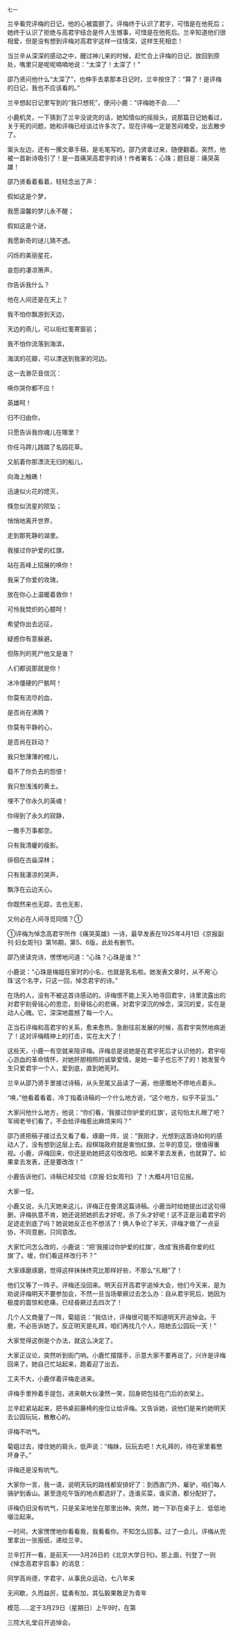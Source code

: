     七一 

   兰辛看完评梅的日记，他的心被震颤了。评梅终于认识了君宇，可惜是在他死后；她终于认识了拒绝与高君宇结合是件人生憾事，可惜是在他死后。兰辛知道他们很相爱，但是没有想到评梅对高君宇这样一往情深，这样生死相恋！

   当兰辛从深深的感动之中，醒过神儿来的时候，赶忙合上评梅的日记，放回到原处，嘴里只是呢呢喃喃地说：“太深了！太深了！”

   邵乃贤问他什么“太深了”，也伸手去拿那本日记时，兰辛按住了：“算了！是评梅的日记，我也不应该看的。”

   兰辛想起日记里写到的“我只想死”，便问小鹿：“评梅她不会……”

   小鹿机灵，一下猜到了兰辛没说完的话，她知情似的摇摇头，说那篇日记她看过，关于死的问题，她和评梅已经谈过许多次了。现在评梅一定是苦闷难受，出去散步了。

   案头左边，还有一摞文章手稿，是毛笔写的。邵乃贤拿过来，随便翻着。突然，他被一首新诗吸引了！是一首痛哭高君宇的诗！作者署名：心珠；题目是：痛哭英雄！

   邵乃贤看着看着，轻轻念出了声：

   假如这是个梦，

   我愿温馨的梦儿永不醒；

   假如这是个谜，

   我愿新奇的谜儿猜不透。

   闪烁的美丽星花，

   哀怨的凄凉箫声，

   你告诉我什么？

   他在人间还是在天上？

   我不怕你飘游到天边，

   天边的燕儿，可以衔红笺寄窗前；

   我不怕你流落到海滨，

   海滨的花瓣，可以漂送到我家的河边。

   这一去渺茫音信沉：

   唤你哭你都不应！

   英雄呵！

   归不归由你，

   只愿告诉我你魂儿在哪里？

   你任马蹄儿践踏了名园花草。

   又航着你那漂流无归的船儿，

   向海上触礁！

   迅速似火花的熄灭，

   倏忽似流星的陨坠；

   悄悄地离开世界，

   走到那死静的湖里。

   我接过你护爱的红旗，

   站在高峰上招展的唤你！

   我采了你爱的攻瑰，

   放在你心上温暖着救你！

   可怜我焚炽的心臆呵！

   希望你出去远征，

   疑惑你有意躲避。

   但陈列的死尸他又是谁？

   人们都说那就是你！

   冰冷僵硬的尸骸呵！

   你莫有流尽的血，

   是否尚在沸腾？

   你莫有平静的心，

   是否尚在跃动？

   我只愁薄薄的棺儿，

   载不了你负去的怨恨！

   我只愁浅浅的黄土。

   埋不了你永久的英魂！

   你得到了永久的寂静，

   一撒手万事都空。

   只有我清癯的瘦影。

   徘徊在古庙深林；

   只有我凄凉的哭声，

   飘浮在云边天心。

   你既然来也无踪，去也无影，

   又何必在人间寻觅同情？①

   ①评梅为悼念高君宇所作《痛哭英雄》一诗，最早发表在1925年4月1日《京报副刊·妇女周刊》第16期，第5、6版，此处有删节。

   邵乃贤读完诗，愣愣地问道：“心珠？心珠是谁？”

   小鹿说：“心珠是梅姐在家时的小名，也就是乳名啦。她发表文章时，从不用‘心珠’这个名字，只这一回，悼念君宇的诗。”

   在场的人，没有不被这首诗感动的。评梅恨不能上天入地寻回君宇，诗里流露出的对君宇刻骨铭心的思恋，刻骨铭心的悲痛，对君宇深沉的悼念，深沉的爱，实在是动人心魄。它，深深地震撼了每一个人。

   正当石评梅和高君宇的关系，愈来愈热，急剧往前发展的时候，高君宇突然地病逝了！这对评梅精神上的打击，实在太大了！

   这些天，小鹿一有空就来陪评梅。评梅总是说她是在君宇死后才认识他的，君宇呕心沥血的革命情怀，对她肝胆相照的诚挚爱情，是她一辈子也忘不了的！她发誓今生只爱君宇一个人，爱到底，直到她死时。

   兰辛从邵乃贤手里接过诗稿，从头至尾又品读了一遍，他感慨地不停地点着头。

   “唤，”他看着看着，冷丁指着诗稿的一个什么地方说，“这个地方，似乎不妥当。”

   大家问他什么地方，他说：“你们看，‘我接过你护爱的红旗’，这句怕太扎眼了吧？军阀老爷们看了，不会给评梅惹出麻烦来吗？”

   邵乃贤把稿子接过去又看了看，琢磨一阵，说：“我刚才，光想到这首诗如何的感动人了，没有想到这层上去。段棋瑞政府就是害怕红旗，兰辛的意见，很值得重视。小鹿，评梅回来，你还是劝她把这句改改吧。如果不拿去发表，也就算了。如果拿去发表，还是要改改！”

   小鹿告诉他们，诗稿已经交给《京报·妇女周刊》了！大概4月1日见报。

   大家一怔。

   小鹿又说，头几天她来这儿，评梅正在誊清这篇诗稿。小鹿当时给她提出过这句得删，评梅执意不肯，她还说把她抓去才好呢，杀了头才好呢！这不正是沿着君宇的足迹走到底了吗？她说她反正也不想活了！俩人争论了半天，评梅才做了一点妥协，不同意删，只同意改。

   大家忙问怎么改的，小鹿说：“把‘我接过你护爱的红旗’，改成‘我扬着你爱的红旗’了。嗳，你们看这样改行不？”

   大家琢磨琢磨，觉得这样抹抹终究比那样好些，不那么“扎眼”了！

   他们又等了一阵子。评梅还没回来。明天召开高君宇追悼大会，他们今天来，是为劝说评梅明天不要参加会，不然一旦当场晕厥过去怎么办：自从君宇死后，她因为极度的震惊和悲痛，已经昏厥过去四次了！

   几个人又商量了一阵，菊姐说：“我估计，评梅很可能不知道明天开追悼会。干脆，不必告诉她了。反正明天是礼拜，咱们再找几个人，陪她去公园玩一天！”

   大家觉得这倒是个办法，就这么决定了。

   大家正议论，突然听到街门响。小鹿忙摆摆手，示意大家不要再说了，兴许是评梅回来了。她自己忙站起来，跑着迎了出去。

   工夫不大，小鹿伴着评梅走进来。

   评梅手里拎着手提包，进来朝大伙凄然一笑，回身把包挂在门后的衣架上。

   兰辛赶紧站起来，把书桌前藤椅的座位让给评梅。又告诉她，说他们是来约她明天去公园玩玩，散散心的。

   评梅不吭气。

   菊姐过去，搂住她的肩头，低声说：“梅妹，玩玩去吧！大礼拜的，待在家里看憋坏身子。”

   评梅还是没有吭气。

   大家你一言，我一语，说明天玩的路线都安排好了：到西直门外，雇驴，咱们每人骑驴到香山。甚至连吃午饭的地点都选好了，连谁买菜，谁买酒，都分配好了。

   评梅仍旧没有吭气，只是呆呆地坐在那里出神。突然，她一下趴在桌子上．低低地啜泣起来。

   一时间，大家愣愣地你看看我，我看看你。不知怎么回事。过了一会儿，评梅从兜里拿出一张报纸，递给兰辛。

   兰辛打开一看，是前天——3月26日的《北京大学日刊》。那上面，刊登了一则《悼念高君宇启事》的消息：

   同学高尚德，字君宇，从事民众运动，七八年来

   无间歇，久而益厉，猛勇有加，其弘毅果敢足为青年

   模范……定于3月29日（星期日）上午9时，在第

   三院大礼堂召开追悼会。

